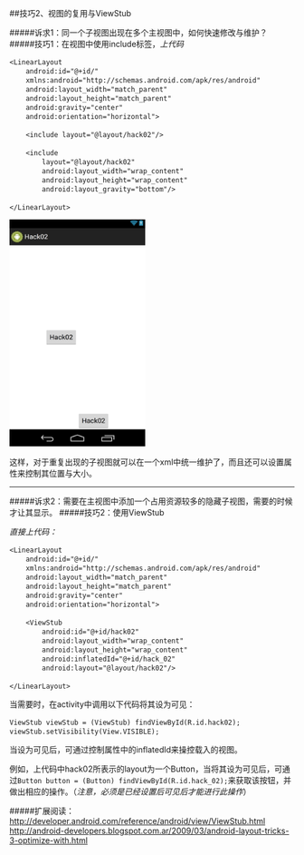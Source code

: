 ##技巧2、视图的复用与ViewStub

#####诉求1：同一个子视图出现在多个主视图中，如何快速修改与维护？
#####技巧1：在视图中使用include标签，*上代码*

```
<LinearLayout
    android:id="@+id/"
    xmlns:android="http://schemas.android.com/apk/res/android"
    android:layout_width="match_parent"
    android:layout_height="match_parent"
    android:gravity="center"
    android:orientation="horizontal">

    <include layout="@layout/hack02"/>

    <include
        layout="@layout/hack02"
        android:layout_width="wrap_content"
        android:layout_height="wrap_content"
        android:layout_gravity="bottom"/>

</LinearLayout>
```
<img src="/images/hack02/hack02_1.png" width="240" height="400"/>

这样，对于重复出现的子视图就可以在一个xml中统一维护了，而且还可以设置属性来控制其位置与大小。


- - -

#####诉求2：需要在主视图中添加一个占用资源较多的隐藏子视图，需要的时候才让其显示。
#####技巧2：使用ViewStub

*直接上代码：*
```
<LinearLayout
    android:id="@+id/"
    xmlns:android="http://schemas.android.com/apk/res/android"
    android:layout_width="match_parent"
    android:layout_height="match_parent"
    android:gravity="center"
    android:orientation="horizontal">

    <ViewStub
        android:id="@+id/hack02"
        android:layout_width="wrap_content"
        android:layout_height="wrap_content"
        android:inflatedId="@+id/hack_02"
        android:layout="@layout/hack02"/>

</LinearLayout>
```
当需要时，在activity中调用以下代码将其设为可见：
```
ViewStub viewStub = (ViewStub) findViewById(R.id.hack02);
viewStub.setVisibility(View.VISIBLE);
```

当设为可见后，可通过控制属性中的inflatedId来操控载入的视图。

例如，上代码中hack02所表示的layout为一个Button，当将其设为可见后，可通过`Button button = (Button) findViewById(R.id.hack_02);`来获取该按钮，并做出相应的操作。（*注意，必须是已经设置后可见后才能进行此操作*）

#####扩展阅读：  
http://developer.android.com/reference/android/view/ViewStub.html  
http://android-developers.blogspot.com.ar/2009/03/android-layout-tricks-3-optimize-with.html